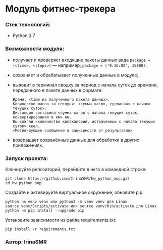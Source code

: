 # Модуль фитнес-трекера

### Стек технологий:
- Python 3.7

### Возможности модуля:

- получает и проверяет входящие пакеты данных вида ```package = (<time>, <steps>)``` — например, ```package = ('9:36:02', 15000)```;
- сохраняет и обрабатывает полученные данные в модуле;
- выводит в терминал сводку за период с начала суток до времени, переданного в пакете данных в формате:
  
  ```
  Время: <time из полученного пакета данных>.
  Количество шагов за сегодня: <сумма шагов, сделанных с начала текущих суток>.
  Дистанция составила <сумма шагов с начала текущих суток, конвертированная в км> км.
  Вы сожгли <количество килокалорий, истраченных с начала текущих суток> ккал.
  <Мотивирующее сообщение в зависимости от результатов>
  ```
   
- возвращает сохранённые данные для обработки в других приложениях.

### Запуск проекта:

Клонируйте репозиторий, перейдите в него в командной строке:

```
git clone https://github.com/IrinaSMR/hw_python_oop.git
cd hw_python_oop
```

Создайте и активируйте виртуальное окружение, обновите pip:

```
python -m venv venv или python3 -m venv venv для Linux
source venv/Scripts/activate или source venv/bin/activate для Linux
python -m pip install --upgrade pip
```

Установите зависимости из файла requirements.txt:

```
pip install -r requirements.txt
```

### Автор: IrinaSMR
